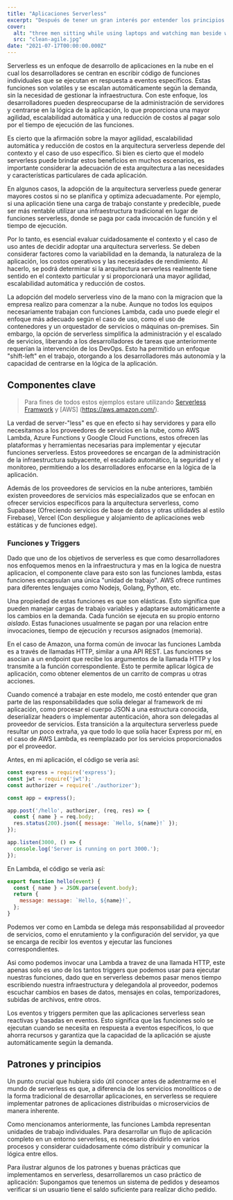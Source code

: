 ```yaml
---
title: "Aplicaciones Serverless"
excerpt: "Después de tener un gran interés por entender los principios de agile, pude entender donde fallamos como equipos al intentar adoptar los principios"
cover:
  alt: "three men sitting while using laptops and watching man beside whiteboard photo – Free Business Image on Unsplash by @austindistel"
  src: "clean-agile.jpg"
date: "2021-07-17T00:00:00.000Z"
---
```


Serverless es un enfoque de desarrollo de aplicaciones en la nube en el cual los desarrolladores se centran en escribir código de funciones individuales que se ejecutan en respuesta a eventos específicos. Estas funciones son volatiles y se escalan automáticamente según la demanda, sin la necesidad de gestionar la infraestructura. Con este enfoque, los desarrolladores pueden despreocuparse de la administración de servidores y centrarse en la lógica de la aplicación, lo que proporciona una mayor agilidad, escalabilidad automática y una reducción de costos al pagar solo por el tiempo de ejecución de las funciones.

Es cierto que la afirmación sobre la mayor agilidad, escalabilidad automática y reducción de costos en la arquitectura serverless depende del contexto y el caso de uso específico. Si bien es cierto que el modelo serverless puede brindar estos beneficios en muchos escenarios, es importante considerar la adecuación de esta arquitectura a las necesidades y características particulares de cada aplicación.

En algunos casos, la adopción de la arquitectura serverless puede generar mayores costos si no se planifica y optimiza adecuadamente. Por ejemplo, si una aplicación tiene una carga de trabajo constante y predecible, puede ser más rentable utilizar una infraestructura tradicional en lugar de funciones serverless, donde se paga por cada invocación de función y el tiempo de ejecución.

Por lo tanto, es esencial evaluar cuidadosamente el contexto y el caso de uso antes de decidir adoptar una arquitectura serverless. Se deben considerar factores como la variabilidad en la demanda, la naturaleza de la aplicación, los costos operativos y las necesidades de rendimiento. Al hacerlo, se podrá determinar si la arquitectura serverless realmente tiene sentido en el contexto particular y si proporcionará una mayor agilidad, escalabilidad automática y reducción de costos.

La adopción del modelo serverless vino de la mano con la migracion que la empresa realizo para comenzar a la nube. Aunque no todos los equipos necesariamente trabajan con funciones Lambda, cada uno puede elegir el enfoque más adecuado según el caso de uso, como el uso de contenedores y un orquestador de servicios o máquinas on-premises. Sin embargo, la opción de serverless simplifica la administración y el escalado de servicios, liberando a los desarrolladores de tareas que anteriormente requerían la intervención de los DevOps. Esto ha permitido un enfoque "shift-left" en el trabajo, otorgando a los desarrolladores más autonomía y la capacidad de centrarse en la lógica de la aplicación.

## Componentes clave

> Para fines de todos estos ejemplos estare utilizando [Serverless Framwork](https://www.serverless.com/) y [AWS] (https://aws.amazon.com/).

La verdad de server-"less" es que en efecto si hay servidores y para ello necesitamos a los proveedores de servicios en la nube, como AWS Lambda, Azure Functions y Google Cloud Functions, estos ofrecen las plataformas y herramientas necesarias para implementar y ejecutar funciones serverless. Estos proveedores se encargan de la administración de la infraestructura subyacente, el escalado automático, la seguridad y el monitoreo, permitiendo a los desarrolladores enfocarse en la lógica de la aplicación.

Además de los proveedores de servicios en la nube anteriores, también existen proveedores de servicios más especializados que se enfocan en ofrecer servicios específicos para la arquitectura serverless, como Supabase (Ofreciendo servicios de base de datos y otras utilidades al estilo Firebase), Vercel (Con despliegue y alojamiento de aplicaciones web estáticas y de funciones edge).

### Funciones y Triggers

Dado que uno de los objetivos de serverless es que como desarrolladores nos enfoquemos menos en la infraestructura y mas en la logica de nuestra aplicacion, el componente clave para esto son las funciones lambda, estas funciones encapsulan una única "unidad de trabajo". AWS ofrece runtimes para diferentes lenguajes como Nodejs, Golang, Python, etc.

Una propiedad de estas funciones es que son elásticas. Esto significa que pueden manejar cargas de trabajo variables y adaptarse automáticamente a los cambios en la demanda. Cada función se ejecuta en su propio entorno *aislado*. Estas funaciones usualmente se pagan por una relacion entre invocaciones, tiempo de ejecución y recursos asignados (memoria). 

En el caso de Amazon, una forma común de invocar las funciones Lambda es a través de llamadas HTTP, similar a una API REST. Las funciones se asocian a un endpoint que recibe los argumentos de la llamada HTTP y los transmite a la función correspondiente. Esto te permite aplicar lógica de aplicación, como obtener elementos de un carrito de compras u otras acciones.

Cuando comencé a trabajar en este modelo, me costó entender que gran parte de las responsabilidades que solía delegar al framework de mi aplicación, como procesar el cuerpo JSON a una estructura conocida, deserializar headers o implementar autenticación, ahora son delegadas al proveedor de servicios. Esta transición a la arquitectura serverless puede resultar un poco extraña, ya que todo lo que solía hacer Express por mí, en el caso de AWS Lambda, es reemplazado por los servicios proporcionados por el proveedor.

Antes, en mi aplicación, el código se vería así:

```js
const express = require('express');
const jwt = require('jwt');
const authorizer = require('./authorizer');

const app = express();

app.post('/hello', authorizer, (req, res) => {
  const { name } = req.body;
  res.status(200).json({ message: `Hello, ${name}!` });
});

app.listen(3000, () => {
  console.log('Server is running on port 3000.');
});
```

En Lambda, el código se vería así:

```js
export function hello(event) {
  const { name } = JSON.parse(event.body);
  return {
    message: message: `Hello, ${name}!`,
  };
}
```

Podemos ver como en Lambda se delega más responsabilidad al proveedor de servicios, como el enrutamiento y la configuración del servidor, ya que se encarga de recibir los eventos y ejecutar las funciones correspondientes.

Asi como podemos invocar una Lambda a travez de una llamada HTTP, este apenas solo es uno de los tantos triggers que podemos usar para ejecutar nuestras funciones, dado que en serverless debemos pasar menos tiempo escribiendo nuestra infraestructura y delegandola al proveedor, podemos escuchar cambios en bases de datos, mensajes en colas, temporizadores, subidas de archivos, entre otros.

Los eventos y triggers permiten que las aplicaciones serverless sean reactivas y basadas en eventos. Esto significa que las funciones solo se ejecutan cuando se necesita en respuesta a eventos específicos, lo que ahorra recursos y garantiza que la capacidad de la aplicación se ajuste automáticamente según la demanda.

## Patrones y principios

Un punto crucial que hubiera sido útil conocer antes de adentrarme en el mundo de serverless es que, a diferencia de los servicios monolíticos o de la forma tradicional de desarrollar aplicaciones, en serverless se requiere implementar patrones de aplicaciones distribuidas o microservicios de manera inherente.

Como mencionamos anteriormente, las funciones Lambda representan unidades de trabajo individuales. Para desarrollar un flujo de aplicación completo en un entorno serverless, es necesario dividirlo en varios procesos y considerar cuidadosamente cómo distribuir y comunicar la lógica entre ellos.
 
Para ilustrar algunos de los patrones y buenas prácticas que implementamos en serverless, desarrollaremos un caso práctico de aplicación: Supongamos que tenemos un sistema de pedidos y deseamos verificar si un usuario tiene el saldo suficiente para realizar dicho pedido.